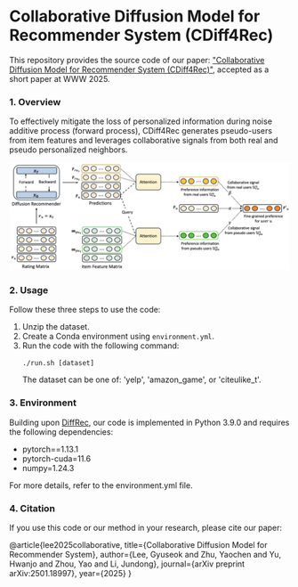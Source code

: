 # Collaborative Diffusion Model for Recommender System (CDiff4Rec)
This repository provides the source code of our paper: ["Collaborative Diffusion Model for Recommender System (CDiff4Rec)"](https://arxiv.org/abs/2501.18997), accepted as a short paper at WWW 2025.

### 1. Overview
To effectively mitigate the loss of personalized information during noise additive process (forward process), CDiff4Rec generates pseudo-users from item features and leverages collaborative signals from both real and pseudo personalized neighbors.

<img src="./figure/method.png">

### 2. Usage
Follow these three steps to use the code:
1. Unzip the dataset.
2. Create a Conda environment using `environment.yml`.
3. Run the code with the following command:
    ```
    ./run.sh [dataset] 
    ```
    The dataset can be one of: 'yelp', 'amazon_game', or 'citeulike_t'.



### 3. Environment
Building upon [DiffRec](https://github.com/YiyanXu/DiffRec), our code is implemented in Python 3.9.0 and requires the following dependencies:

* pytorch==1.13.1
* pytorch-cuda=11.6
* numpy=1.24.3
  
For more details, refer to the environment.yml file.

### 4. Citation
If you use this code or our method in your research, please cite our paper:

@article{lee2025collaborative,
  title={Collaborative Diffusion Model for Recommender System},
  author={Lee, Gyuseok and Zhu, Yaochen and Yu, Hwanjo and Zhou, Yao and Li, Jundong},
  journal={arXiv preprint arXiv:2501.18997},
  year={2025}
}
